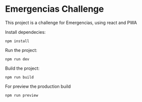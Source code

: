# Emergencias Challenge

This project is a challenge for Emergencias, using react and PWA

Install dependecies:

<code>npm install</code>

Run the project:

<code>npm run dev</code>

Build the project: 

<code>npm run build</code>

For preview the production build

<code>npm run preview</code>
